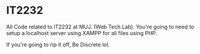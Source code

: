 # IT2232
All Code related to IT2232 at MUJ. (Web Tech Lab).
You're going to need to setup a localhost server using XAMPP for all files using PHP.



If you're going to rip it off, Be Discrete lol.
